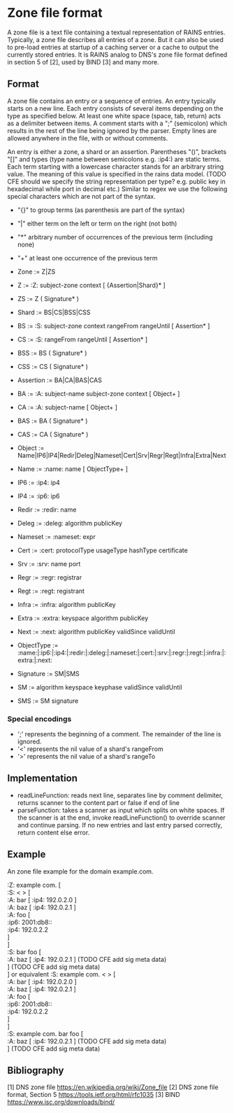 # Zone file format

A zone file is a text file containing a textual representation of RAINS entries.
Typically, a zone file describes all entries of a zone. But it can also be used
to pre-load entries at startup of a caching server or a cache to output the
currently stored entries. It is RAINS analog to DNS's zone file format defined
in section 5 of [2], used by BIND [3] and many more.

## Format

A zone file contains an entry or a sequence of entries. An entry typically
starts on a new line. Each entry consists of several items depending on the type
as specified below. At least one white space (space, tab, return) acts as a
delimiter between items. A comment starts with a ";" (semicolon) which results
in the rest of the line being ignored by the parser. Empty lines are allowed
anywhere in the file, with or without comments.

An entry is either a zone, a shard or an assertion. Parentheses "()", brackets
"[]" and types (type name between semicolons e.g. :ip4:) are static terms. Each
term starting with a lowercase character stands for an arbitrary string value.
The meaning of this value is specified in the rains data model. (TODO CFE should
we specify the string representation per type? e.g. public key in hexadecimal
while port in decimal etc.) Similar to regex we use the following special
characters which are not part of the syntax.

- "{}" to group terms (as parenthesis are part of the syntax)
- "|" either term on the left or term on the right (not both)
- "\*" arbitrary number of occurrences of the previous term (including none)
- "\+" at least one occurrence of the previous term

- Zone := Z|ZS
- Z := :Z: subject-zone context [ {Assertion|Shard}* ]
- ZS := Z ( Signature* )
- Shard := BS|CS|BSS|CSS
- BS := :S: subject-zone context rangeFrom rangeUntil [ Assertion* ]
- CS := :S: rangeFrom rangeUntil [ Assertion* ]
- BSS := BS ( Signature* )
- CSS := CS ( Signature* )
- Assertion := BA|CA|BAS|CAS
- BA := :A: subject-name subject-zone context [ Object+ ]
- CA := :A: subject-name [ Object+ ]
- BAS := BA ( Signature* )
- CAS := CA ( Signature* )
- Object := Name|IP6|IP4|Redir|Deleg|Nameset|Cert|Srv|Regr|Regt|Infra|Extra|Next
- Name := :name: name [ ObjectType+ ]
- IP6 := :ip4: ip4
- IP4 := :ip6: ip6
- Redir := :redir: name
- Deleg := :deleg: algorithm publicKey
- Nameset := :nameset: expr
- Cert := :cert: protocolType usageType hashType certificate
- Srv := :srv: name port
- Regr := :regr: registrar
- Regt := :regt: registrant
- Infra := :infra: algorithm publicKey
- Extra := :extra: keyspace algorithm publicKey
- Next := :next: algorithm publicKey validSince validUntil
- ObjectType := :name:|:ip6:|:ip4:|:redir:|:deleg:|:nameset:|:cert:|:srv:|:regr:|:regt:|:infra:|:extra:|:next:
- Signature := SM|SMS
- SM := algorithm keyspace keyphase validSince validUntil
- SMS := SM signature

### Special encodings

- ';' represents the beginning of a comment. The remainder of the line is
  ignored.
- '<' represents the nil value of a shard's rangeFrom
- '>' represents the nil value of a shard's rangeTo

## Implementation

- readLineFunction: reads next line, separates line by comment delimiter,
  returns scanner to the content part or false if end of line
- parseFunction: takes a scanner as input which splits on white spaces. If the
  scanner is at the end, invoke readLineFunction() to override scanner and
  continue parsing. If no new entries and last entry parsed correctly, return
  content else error.

## Example

An zone file example for the domain example.com.

:Z: example com. [  
    :S: < > [  
        :A: bar  [ :ip4: 192.0.2.0 ]  
        :A: baz  [ :ip4: 192.0.2.1 ]  
        :A: foo [  
                :ip6:      2001:db8::  
                :ip4:      192.0.2.2  
        ]  
    ]  
    :S: bar foo [  
        :A: baz  [ :ip4: 192.0.2.1 ] (TODO CFE add sig meta data)  
    ] (TODO CFE add sig meta data)  
]
or equivalent
:S: example com. < > [  
    :A: bar  [ :ip4: 192.0.2.0 ]  
    :A: baz  [ :ip4: 192.0.2.1 ]  
    :A: foo [  
            :ip6:      2001:db8::  
            :ip4:      192.0.2.2  
    ]  
]  
:S: example com. bar foo [  
    :A: baz  [ :ip4: 192.0.2.1 ] (TODO CFE add sig meta data)  
] (TODO CFE add sig meta data)  

## Bibliography
[1] DNS zone file https://en.wikipedia.org/wiki/Zone_file
[2] DNS zone file format, Section 5 https://tools.ietf.org/html/rfc1035
[3] BIND https://www.isc.org/downloads/bind/